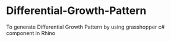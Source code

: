 # Differential-Growth-Pattern
To generate Differential Growth Pattern by using grasshopper c# component in Rhino
